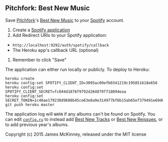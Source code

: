 ## Pitchfork: Best New Music

Save [Pitchfork](http://pitchfork.com/)'s [Best New Music](http://pitchfork.com/reviews/best/albums/) to your [Spotify](https://www.spotify.com/) account.

1. Create a [Spotify application](https://developer.spotify.com/my-applications/#!/applications)
1. Add Redirect URIs to your Spotify application:
  * `http://localhost:9292/auth/spotify/callback`
  * The Heroku app's callback URL (optional)
1. Remember to click "Save"

The application can either run locally or publicly. To deploy to Heroku:

```
heroku create
heroku config:set SPOTIFY_CLIENT_ID=3095ac09efb0341219c195851618e656
heroku config:set SPOTIFY_CLIENT_SECRET=fc044d1876f9792d264879ff18094eaa
heroku config:set SECRET_TOKEN=1c40ae179230d9680b45ce63e8a9e314977bf6b15ab65ef379491e69d69f68b9cfc875b2881f3c6fc39ca5b26f1eba03f933e8c7b03386f43e5a5e699af77c64036b26642537f0e126bfe406d1170639d165e7637285e82ec2fbb378c409060cb4d15200bf8360365431f82017bae12187d2ddad962b8a4511e9ed245384276c
git push heroku master
```

The application log will `WARN` if any albums can't be found on Spotify. You can edit [`config.ru`](https://github.com/jpmckinney/best_new_music/blob/master/config.ru#L35) to instead add [Best New Tracks](http://pitchfork.com/reviews/best/tracks/) or [Best New Reissues](http://pitchfork.com/reviews/best/reissues/), or to add previous year's albums.


Copyright (c) 2015 James McKinney, released under the MIT license
